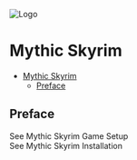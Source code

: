 ![Logo](https://github.com/mythic-skyrim/.github/blob/main/profile/mythic-skyrim.png?raw=true)

# Mythic Skyrim

- [Mythic Skyrim](#mythic)
  - [Preface](#preface)

## Preface

See Mythic Skyrim Game Setup\
See Mythic Skyrim Installation

